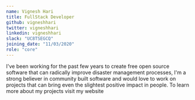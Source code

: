 ```yaml
---
name: Vignesh Hari
title: FullStack Developer
github: vigneshhari
twitter: vigneshhari
linkedin: vigneshhari
slack: "UC8TSEGCQ"
joining_date: "11/03/2020"
role: "core"
---
```


I've been working for the past few years to create free open source software that can radically improve disaster management processes, I'm a strong believer in community built software and would love to work on projects that can bring even the slightest positive impact in people. To learn more about my projects visit my website
